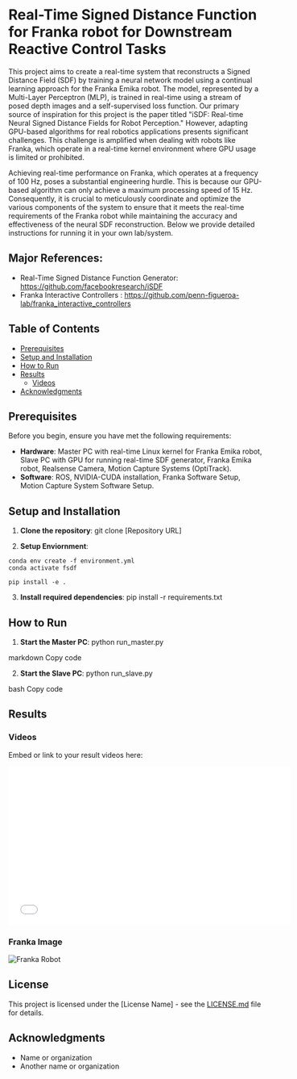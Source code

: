 # Real-Time Signed Distance Function for Franka robot for Downstream Reactive Control Tasks
This project aims to create a real-time system that reconstructs a Signed Distance Field (SDF) by training a neural network model using a continual learning approach for the Franka Emika robot. The model, represented by a Multi-Layer Perceptron (MLP), is trained in real-time using a stream of posed depth images and a self-supervised loss function. Our primary source of inspiration for this project is the paper titled "iSDF: Real-time Neural Signed Distance Fields for Robot Perception." However, adapting GPU-based algorithms for real robotics applications presents significant challenges. This challenge is amplified when dealing with robots like Franka, which operate in a real-time kernel environment where GPU usage is limited or prohibited.

Achieving real-time performance on Franka, which operates at a frequency of 100 Hz, poses a substantial engineering hurdle. This is because our GPU-based algorithm can only achieve a maximum processing speed of 15 Hz. Consequently, it is crucial to meticulously coordinate and optimize the various components of the system to ensure that it meets the real-time requirements of the Franka robot while maintaining the accuracy and effectiveness of the neural SDF reconstruction. Below we provide detailed instructions for running it in your own lab/system.

## Major References:
- Real-Time Signed Distance Function Generator: https://github.com/facebookresearch/iSDF
- Franka Interactive Controllers : https://github.com/penn-figueroa-lab/franka_interactive_controllers

## Table of Contents

- [Prerequisites](#prerequisites)
- [Setup and Installation](#setup-and-installation)
- [How to Run](#how-to-run)
- [Results](#results)
  - [Videos](#videos)
- [Acknowledgments](#acknowledgments)

## Prerequisites

Before you begin, ensure you have met the following requirements:
- **Hardware**: Master PC with real-time Linux kernel for Franka Emika robot, Slave PC with GPU for running real-time SDF generator, Franka Emika robot, Realsense Camera, Motion Capture Systems (OptiTrack).
- **Software**: ROS, NVIDIA-CUDA installation, Franka Software Setup, Motion Capture System Software Setup.
## Setup and Installation

1. **Clone the repository**:
git clone [Repository URL]

2. **Setup Enviornment**:
```
conda env create -f environment.yml
conda activate fsdf
```
```
pip install -e .
```
3. **Install required dependencies**:
pip install -r requirements.txt

## How to Run

1. **Start the Master PC**:
python run_master.py

markdown
Copy code

2. **Start the Slave PC**:
python run_slave.py

bash
Copy code

## Results

### Videos

Embed or link to your result videos here:

<iframe width="560" height="315" src="[YouTube/Vimeo Video Link]" frameborder="0" allowfullscreen></iframe>

### Franka Image

![Franka Robot](path/to/franka/image.jpg)

## License

This project is licensed under the [License Name] - see the [LICENSE.md](LICENSE.md) file for details.

## Acknowledgments

- Name or organization
- Another name or organization

